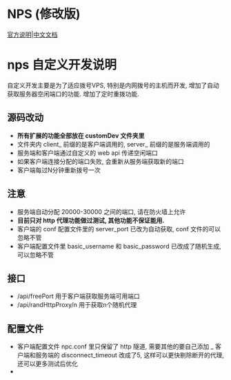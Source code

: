 # NPS (修改版)
[官方说明](https://github.com/ehang-io/nps/blob/master/README.md)|[中文文档](https://github.com/ehang-io/nps/blob/master/README_zh.md)

# nps 自定义开发说明

自定义开发主要是为了适应拨号VPS, 特别是内网拨号的主机而开发, 增加了自动获取服务器空闲端口的功能. 增加了定时重拨功能.

## 源码改动
- **所有扩展的功能全部放在 customDev 文件夹里**
- 文件夹内 client_ 前缀的是客户端调用的, server_ 前缀的是服务端调用的
- 服务端和客户端通过自定义的 web api 传递空闲端口
- 如果客户端连接分配的端口失败, 会重新从服务端获取新的端口
- 客户端每过N分钟重新拨号一次


## 注意
- 服务端自动分配 20000-30000 之间的端口, 请在防火墙上允许
- **目前只对 http 代理功能做过测试, 其他功能不保证能用.**
- 客户端的 conf 配置文件里的 server_port 已改为自动获取, conf 文件的可以忽略不管
- 客户端配置文件里 basic_username 和 basic_password 已改成了随机生成, 可以忽略不管

## 接口
- /api/freePort 用于客户端获取服务端可用端口
- /api/randHttpProxy/n 用于获取n个随机代理

## 配置文件
- 客户端配置文件 npc.conf 里只保留了 http 隧道, 需要其他的要自己添加
_ 客户端和服务端的 disconnect_timeout 改成了5, 这样可以更快剔除断开的代理, 还可以更多测试后优化
- 